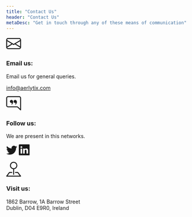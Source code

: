 ```yaml
---
title: "Contact Us"
header: "Contact Us"
metaDesc: "Get in touch through any of these means of communication"
---
```


<article>
<div class="container col-md-12">
    <div class="row row-cols-1 row-cols-md-2 mb-3 text-center">
      <div class="col mb-4">
        <div class="card pt-5 pb-5 rounded-6">
            <div class="contact__icon mb-3">
            <svg class="brand-color" xmlns="http://www.w3.org/2000/svg" width="2.5rem" height="2.5rem" fill="currentColor" class="bi bi-envelope" viewBox="0 0 16 16">
  <path d="M0 4a2 2 0 0 1 2-2h12a2 2 0 0 1 2 2v8a2 2 0 0 1-2 2H2a2 2 0 0 1-2-2V4Zm2-1a1 1 0 0 0-1 1v.217l7 4.2 7-4.2V4a1 1 0 0 0-1-1H2Zm13 2.383-4.708 2.825L15 11.105V5.383Zm-.034 6.876-5.64-3.471L8 9.583l-1.326-.795-5.64 3.47A1 1 0 0 0 2 13h12a1 1 0 0 0 .966-.741ZM1 11.105l4.708-2.897L1 5.383v5.722Z"/>
</svg>
            </div>
            <h3>Email us:</h3>
            <p>Email us for general queries.</p>
            <p><a class="h4" href="mailto:info@aerlytix.com">info@aerlytix.com</a></p>
        </div>
      </div>
      <div class="col mb-4">
        <div class="card pt-5 pb-5 rounded-6">
            <div class="contact__icon mb-3">
            <svg class="brand-color" xmlns="http://www.w3.org/2000/svg" width="2.5rem" height="2.5rem" fill="currentColor" class="bi bi-chat-right-quote" viewBox="0 0 16 16">
              <path d="M2 1a1 1 0 0 0-1 1v8a1 1 0 0 0 1 1h9.586a2 2 0 0 1 1.414.586l2 2V2a1 1 0 0 0-1-1H2zm12-1a2 2 0 0 1 2 2v12.793a.5.5 0 0 1-.854.353l-2.853-2.853a1 1 0 0 0-.707-.293H2a2 2 0 0 1-2-2V2a2 2 0 0 1 2-2h12z"/>
              <path d="M7.066 4.76A1.665 1.665 0 0 0 4 5.668a1.667 1.667 0 0 0 2.561 1.406c-.131.389-.375.804-.777 1.22a.417.417 0 1 0 .6.58c1.486-1.54 1.293-3.214.682-4.112zm4 0A1.665 1.665 0 0 0 8 5.668a1.667 1.667 0 0 0 2.561 1.406c-.131.389-.375.804-.777 1.22a.417.417 0 1 0 .6.58c1.486-1.54 1.293-3.214.682-4.112z"/>
            </svg>
            </div>
            <h3>Follow us:</h3>
            <p>We are present in this networks.</p>
            <p>
            <a class="link-dark mx-2" href="https://www.twitter.com/aerlytix">
                <svg xmlns="http://www.w3.org/2000/svg" width="1.85rem" height="1.85rem" fill="currentColor" class="bi bi-twitter" viewBox="0 0 16 16">
  <path d="M5.026 15c6.038 0 9.341-5.003 9.341-9.334 0-.14 0-.282-.006-.422A6.685 6.685 0 0 0 16 3.542a6.658 6.658 0 0 1-1.889.518 3.301 3.301 0 0 0 1.447-1.817 6.533 6.533 0 0 1-2.087.793A3.286 3.286 0 0 0 7.875 6.03a9.325 9.325 0 0 1-6.767-3.429 3.289 3.289 0 0 0 1.018 4.382A3.323 3.323 0 0 1 .64 6.575v.045a3.288 3.288 0 0 0 2.632 3.218 3.203 3.203 0 0 1-.865.115 3.23 3.23 0 0 1-.614-.057 3.283 3.283 0 0 0 3.067 2.277A6.588 6.588 0 0 1 .78 13.58a6.32 6.32 0 0 1-.78-.045A9.344 9.344 0 0 0 5.026 15z"/>
</svg></a>
            <a class="link-dark mx-2" href="https://www.linkedin.com/company/aerlytix">
                <svg xmlns="http://www.w3.org/2000/svg" width="1.85rem" height="1.85rem" fill="currentColor" class="bi bi-linkedin" viewBox="0 0 16 16">
  <path d="M0 1.146C0 .513.526 0 1.175 0h13.65C15.474 0 16 .513 16 1.146v13.708c0 .633-.526 1.146-1.175 1.146H1.175C.526 16 0 15.487 0 14.854V1.146zm4.943 12.248V6.169H2.542v7.225h2.401zm-1.2-8.212c.837 0 1.358-.554 1.358-1.248-.015-.709-.52-1.248-1.342-1.248-.822 0-1.359.54-1.359 1.248 0 .694.521 1.248 1.327 1.248h.016zm4.908 8.212V9.359c0-.216.016-.432.08-.586.173-.431.568-.878 1.232-.878.869 0 1.216.662 1.216 1.634v3.865h2.401V9.25c0-2.22-1.184-3.252-2.764-3.252-1.274 0-1.845.7-2.165 1.193v.025h-.016a5.54 5.54 0 0 1 .016-.025V6.169h-2.4c.03.678 0 7.225 0 7.225h2.4z"/>
</svg></a>
            </p>
        </div>
      </div>
      <div class="col-md-12 mb-4">
        <div class="card mb-4 rounded-6 contact-us__map-card">
          <div class="row g-0">
            <div class="col-md-4" style="display:flex; align-items: center">
              <div class="card-body pt-5 pb-5">
                <div class="contact__icon mb-3">
                <svg class="brand-color" xmlns="http://www.w3.org/2000/svg" width="2.5rem" height="2.5rem" fill="currentColor" class="bi bi-pin-map" viewBox="0 0 16 16"><path fill-rule="evenodd" d="M3.1 11.2a.5.5 0 0 1 .4-.2H6a.5.5 0 0 1 0 1H3.75L1.5 15h13l-2.25-3H10a.5.5 0 0 1 0-1h2.5a.5.5 0 0 1 .4.2l3 4a.5.5 0 0 1-.4.8H.5a.5.5 0 0 1-.4-.8l3-4z"/><path fill-rule="evenodd" d="M8 1a3 3 0 1 0 0 6 3 3 0 0 0 0-6zM4 4a4 4 0 1 1 4.5 3.969V13.5a.5.5 0 0 1-1 0V7.97A4 4 0 0 1 4 3.999z"/></svg>
                </div>
                <h3>Visit us:</h3>
                <p>1862 Barrow, 1A Barrow Street<br /> Dublin, D04 E9R0, Ireland</p>
              </div>
            </div>
             <div class="col-md-8">
              <div id="map-dublin" class="map-canvas rounded-left" data-lat="25.7617" data-lng="-80.1918" data-color="#0c66ff" style="height: 500px"></div>
            <script>
              var map = L.map("map-dublin").setView([53.33843, -6.23644], 17);
              L.tileLayer(
                "https://{s}.tile.openstreetmap.org/{z}/{x}/{y}.png",
                {
                  attribution:
                    '&copy; <a href="https://www.openstreetmap.org/copyright">OpenStreetMap</a> contributors',
                }
              ).addTo(map);
              var LeafIcon = L.Icon.extend({
                options: {
                  iconSize: [45, 120],
                },
              });
              var greenIcon = new LeafIcon({
                iconUrl: "/images/map-marker.svg",
              });
              L.marker([53.33843, -6.23644], { icon: greenIcon })
                .bindPopup(
                  "First Floor, Communications House, 1A Barrow Street, Dublin D04 E9R0"
                )
                .addTo(map);
            </script>
            </div>
          </div>
        </div>
      </div>
    </div>
</div>
</article>
